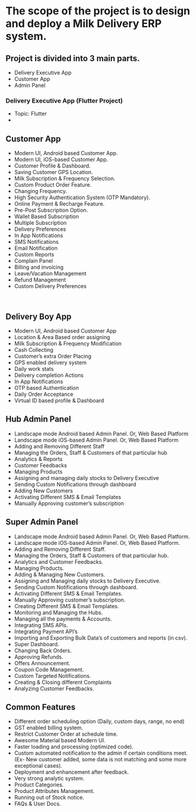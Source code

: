 # The scope of the project is to design and deploy a Milk Delivery ERP system.

## Project is divided into 3 main parts.
- Delivery Executive App
- Customer App
- Admin Panel

### Delivery Executive App (Flutter Project)
- Topic: Flutter
- 

<h2>Customer App</h2>
<ul>
<li>Modern UI, Android based Customer App.</li>
<li>Modern UI, iOS-based Customer App.</li>
<li>Customer Profile & Dashboard.</li>
<li>Saving Customer GPS Location.</li>
<li>Milk Subscription & Frequency Selection.</li>
<li> Custom Product Order Feature.</li>
<li>Changing Frequency.</li>
<li>High Security Authentication System (OTP Mandatory).</li>
<li>Online Payment & Recharge Feature.</li>
<li>Pre-Post Subscription Option.</li>
<li>Wallet Based Subscription</li>
<li>Multiple Subscription</li>
<li>Delivery Preferences</li>
<li>In App Notifications</li>
<li>SMS Notifications</li>
<li>Email Notification</li>
<li>Custom Reports</li>
<li>Complain Panel</li>
<li>Billing and invoicing</li>
<li>Leave/Vacation Management</li>
<li>Refund Management</li>
<li>Custom Delivery Preferences</li>
</ul>
<br>
<h2>Delivery Boy App</h2>
<ul>
<li> Modern UI, Android based Customer App</li>
<li> Location & Area Based order assigning</li>
<li> Milk Subscription & Frequency Modification</li>
<li> Cash Collecting</li>
<li> Customer’s extra Order Placing</li>
<li>GPS enabled delivery system</li>
<li> Daily work stats</li>
<li>Delivery completion Actions</li>
<li>In App Notifications</li>
<li>OTP based Authentication</li>
<li>Daily Order Acceptance</li>
<li>Virtual ID based profile & Dashboard</li>
</ul>


<h2>Hub Admin Panel</h2>
<ul>
<li>Landscape mode Android based Admin Panel. Or, Web Based Platform</li>
<li>Landscape mode iOS-based Admin Panel. Or, Web Based Platform</li>
<li>Adding and Removing Different Staff</li>
<li>Managing the Orders, Staff & Customers of that particular hub</li>
<li>Analytics & Reports</li>
<li>Customer Feedbacks</li>
<li>Managing Products</li>
<li>Assigning and managing daily stocks to Delivery Executive</li>
<li>Sending Custom Notifications through dashboard</li>
<li>Adding New Customers</li>
<li>Activating Different SMS & Email Templates</li>
<li>Manually Approving customer’s subscription</li>
</ul>

<h2>Super Admin Panel</h2>
<ul>
<li>Landscape mode Android based Admin Panel. Or, Web Based Platform.</li>
<li>Landscape mode iOS-based Admin Panel. Or, Web Based Platform.</li>
<li> Adding and Removing Different Staff.</li>
<li> Managing the Orders, Staff & Customers of that particular hub.</li>
<li> Analytics and Customer Feedbacks.</li>
<li> Managing Products.</li>
<li> Adding & Managing New Customers.</li>
<li> Assigning and Managing daily stocks to Delivery Executive.</li>
<li> Sending Custom Notifications through dashboard.</li>
<li> Activating Different SMS & Email Templates.</li>
<li> Manually Approving customer’s subscription.</li>
<li> Creating Different SMS & Email Templates.</li>
<li> Monitoring and Managing the Hubs.</li>
<li> Managing all the payments & Accounts.</li>
<li> Integrating SMS APIs.</li>
<li>Integrating Payment API’s</li>
<li> Importing and Exporting Bulk Data’s of customers and reports (in csv).</li>
<li> Super Dashboard.</li>
<li>Changing Back Orders.</li>
<li> Approving Refunds.</li>
<li> Offers Announcement.</li>
<li> Coupon Code Management.</li>
<li> Custom Targeted Notifications.</li>
<li> Creating & Closing different Complaints</li>
<li>Analyzing Customer Feedbacks.</li>
</ul>



<h2>Common Features</h2>
<ul>
<li> Different order scheduling option (Daily, custom days, range, no end)</li>
<li> GST enabled billing system.</li>
<li>Restrict Customer Order at schedule time.</li>
<li>Awesome Material based Modern UI.</li>
<li>Faster loading and processing (optimized code).</li>
<li>Custom automated notification to the admin if certain conditions meet. (Ex- New
customer added, some data is not matching and some more exceptional cases).</li>
<li> Deployment and enhancement after feedback.</li>
<li> Very strong analytic system.</li>
<li> Product Categories.</li>
<li> Product Attributes Management.</li>
<li> Running out of Stock notice.</li>
<li> FAQs & User Docs.</li>
</ul>
